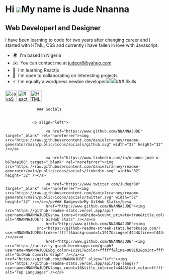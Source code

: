 Hi ![](https://user-images.githubusercontent.com/18350557/176309783-0785949b-9127-417c-8b55-ab5a4333674e.gif)My name is Jude Nnanna
===================================================================================================================================

Web DeveloperI and Designer
---------------------------

I have been learning to code for two years after changing career and i started with HTML, CSS and currently i have fallen in love with Javascript.

*   🌍  I'm based in Nigeria
*   ✉️  You can contact me at [judegr8@yahoo.com](mailto:judegr8@yahoo.com)
*   🧠  I'm learning Reactjs
*   🤝  I'm open to collaborating on Interesting projects
*   ⚡  I'm equally a wordpress newbie developer<a href="https://www.twitter.com/Jude_Nnanna" target="_blank" rel="noreferrer"><img
                  src="https://img.shields.io/twitter/follow/Jude_Nnanna?logo=twitter&style=for-the-badge&color=0891b2&labelColor=1c1917"
                /></a><a href="https://www.github.com/NNANNAJUDE" target="_blank" rel="noreferrer"><img
                  src="https://img.shields.io/github/followers/NNANNAJUDE?logo=github&style=for-the-badge&color=0891b2&labelColor=1c1917" /></a>### Skills 
<p align="left">
<a href="https://developer.mozilla.org/en-US/docs/Web/JavaScript" target="_blank" rel="noreferrer"><img src="https://raw.githubusercontent.com/danielcranney/readme-generator/main/public/icons/skills/javascript-colored.svg" width="36" height="36" alt="JavaScript" /></a>
<a href="https://reactjs.org/" target="_blank" rel="noreferrer"><img src="https://raw.githubusercontent.com/danielcranney/readme-generator/main/public/icons/skills/react-colored.svg" width="36" height="36" alt="React" /></a>
<a href="https://developer.mozilla.org/en-US/docs/Glossary/HTML5" target="_blank" rel="noreferrer"><img src="https://raw.githubusercontent.com/danielcranney/readme-generator/main/public/icons/skills/html5-colored.svg" width="36" height="36" alt="HTML5" /></a>
</p>
                    
                  ### Socials
                  
                  
                <p align="left">
                          
                      <a href="https://www.github.com/NNANNAJUDE" target="_blank" rel="noreferrer"><img src="https://raw.githubusercontent.com/danielcranney/readme-generator/main/public/icons/socials/github.svg" width="32" height="32" /></a>
                          
                      <a href="https://www.linkedin.com/in/nnanna-jude-o-b67a4a106" target="_blank" rel="noreferrer"><img src="https://raw.githubusercontent.com/danielcranney/readme-generator/main/public/icons/socials/linkedin.svg" width="32" height="32" /></a>
                          
                      <a href="https://www.twitter.com/Judegr80" target="_blank" rel="noreferrer"><img src="https://raw.githubusercontent.com/danielcranney/readme-generator/main/public/icons/socials/twitter.svg" width="32" height="32" /></a></p>### Badges<b>My GitHub Stats</b><a
                      href="http://www.github.com/NNANNAJUDE"><img src="https://github-readme-stats.vercel.app/api?username=NNANNAJUDE&show_icons=true&hide=&count_private=true&title_color=ef4444&text_color=ffffff&icon_color=0891b2&bg_color=1c1917&hide_border=true&show_icons=true" alt="NNANNAJUDE's GitHub stats" /></a><a
                      href="http://www.github.com/NNANNAJUDE"><img
                  src="https://github-readme-streak-stats.herokuapp.com/?user=NNANNAJUDE&stroke=ffffff&background=1c1917&ring=ef4444&fire=ef4444&currStreakNum=ffffff&currStreakLabel=ef4444&sideNums=ffffff&sideLabels=ffffff&dates=ffffff&hide_border=true" /></a><a
                      href="http://www.github.com/NNANNAJUDE"><img src="https://activity-graph.herokuapp.com/graph?username=NNANNAJUDE&bg_color=1c1917&color=ffffff&line=0891b2&point=ffffff&area_color=1c1917&area=true&hide_border=true&custom_title=GitHub%20Commits%20Graph" alt="GitHub Commits Graph" /></a><a href="https://github.com/NNANNAJUDE" align="left"><img src="https://github-readme-stats.vercel.app/api/top-langs/?username=NNANNAJUDE&langs_count=10&title_color=ef4444&text_color=ffffff&icon_color=0891b2&bg_color=1c1917&hide_border=true&locale=en&custom_title=Top%20%Languages" alt="Top Languages" /></a>
